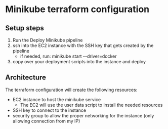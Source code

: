 # Minikube terraform configuration

## Setup steps
1. Run the Deploy Minikube pipeline
2. ssh into the EC2 instance with the SSH key that gets created by the pipeline  
    - if needed, run: minikube start --driver=docker
3. copy over your deployment scripts into the instance and deploy

## Architecture
The terraform configuration will create the following resources:
- EC2 instance to host the minikube service
    - The EC2 will use the user data script to install the needed resources
- SSH key to connect to the instance
- security group to allow the proper networking for the instance (only allowing connection from my IP)